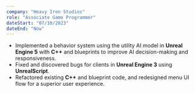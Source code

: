 ```yaml
---
company: "Heavy Iron Studios"
role: "Associate Game Programmer"
dateStart: "07/10/2023"
dateEnd: "Now"
---
```


- Implemented a behavior system using the utility AI model in **Unreal Engine 5** with **C++** and blueprints to improve AI decision-making and responsiveness.
- Fixed and discovered bugs for clients in **Unreal Engine 3** using **UnrealScript**. 
- Refactored existing **C++** and blueprint code, and redesigned menu UI flow for a superior user experience.
